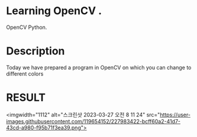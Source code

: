       
       
   # Learning OpenCV .  
   
     
OpenCV Python. 
    
  
# Description    
    
   
Today we have prepared a program in OpenCV on which you can change to different colors   
    
   
# RESULT    
   
<imgwidth="1112" alt="스크린샷 2023-03-27 오전 8 11 24" src="https://user-images.githubusercontent.com/119654152/227983422-bcff60a2-41d7-43cd-a980-f95b71f3ea39.png">
